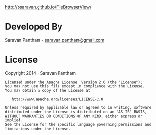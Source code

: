 http://psaravan.github.io/FileBrowserView/

Developed By
============

Saravan Pantham - saravan.pantham@gmail.com

License
========

Copyright 2014 - Saravan Pantham

    Licensed under the Apache License, Version 2.0 (the "License");
    you may not use this file except in compliance with the License.
    You may obtain a copy of the License at

       http://www.apache.org/licenses/LICENSE-2.0

    Unless required by applicable law or agreed to in writing, software
    distributed under the License is distributed on an "AS IS" BASIS,
    WITHOUT WARRANTIES OR CONDITIONS OF ANY KIND, either express or implied.
    See the License for the specific language governing permissions and
    limitations under the License.
